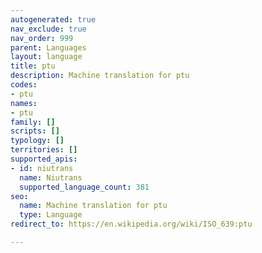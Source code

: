 ```yaml
---
autogenerated: true
nav_exclude: true
nav_order: 999
parent: Languages
layout: language
title: ptu
description: Machine translation for ptu
codes:
- ptu
names:
- ptu
family: []
scripts: []
typology: []
territories: []
supported_apis:
- id: niutrans
  name: Niutrans
  supported_language_count: 381
seo:
  name: Machine translation for ptu
  type: Language
redirect_to: https://en.wikipedia.org/wiki/ISO_639:ptu

---
```


